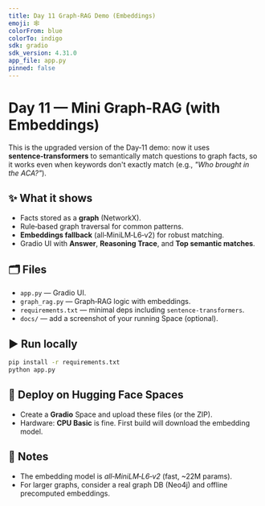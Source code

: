 ```yaml
---
title: Day 11 Graph-RAG Demo (Embeddings)
emoji: 🕸️
colorFrom: blue
colorTo: indigo
sdk: gradio
sdk_version: 4.31.0
app_file: app.py
pinned: false
---
```


# Day 11 — Mini Graph‑RAG (with Embeddings)

This is the upgraded version of the Day‑11 demo: now it uses **sentence‑transformers** to semantically match questions to graph facts, so it works even when keywords don't exactly match (e.g., *"Who brought in the ACA?"*).

## ✨ What it shows
- Facts stored as a **graph** (NetworkX).
- Rule‑based graph traversal for common patterns.
- **Embeddings fallback** (all‑MiniLM‑L6‑v2) for robust matching.
- Gradio UI with **Answer**, **Reasoning Trace**, and **Top semantic matches**.

## 🗂️ Files
- `app.py` — Gradio UI.
- `graph_rag.py` — Graph‑RAG logic with embeddings.
- `requirements.txt` — minimal deps including `sentence-transformers`.
- `docs/` — add a screenshot of your running Space (optional).

## ▶️ Run locally
```bash
pip install -r requirements.txt
python app.py
```

## 🚀 Deploy on Hugging Face Spaces
- Create a **Gradio** Space and upload these files (or the ZIP).
- Hardware: **CPU Basic** is fine. First build will download the embedding model.

## 🔧 Notes
- The embedding model is *all‑MiniLM‑L6‑v2* (fast, ~22M params).
- For larger graphs, consider a real graph DB (Neo4j) and offline precomputed embeddings.
